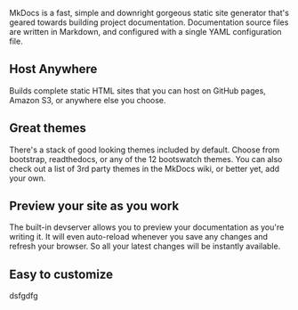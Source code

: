 <div class="pure-g">
  <div class="pure-u-20-24">

MkDocs is a fast, simple and downright gorgeous static site generator that's
geared towards building project documentation. Documentation source files are
written in Markdown, and configured with a single YAML configuration file.

  </div>

  <div class="pure-u-12-24">

## Host Anywhere

Builds complete static HTML sites that you can host on GitHub pages, Amazon S3,
or anywhere else you choose.

  </div>

  <div class="pure-u-12-24">

## Great themes

There's a stack of good looking themes included by default. Choose from
bootstrap, readthedocs, or any of the 12 bootswatch themes. You can also
check out a list of 3rd party themes in the MkDocs wiki, or better yet, add
your own.

  </div>

  <div class="pure-u-12-24">

## Preview your site as you work

The built-in devserver allows you to preview your documentation as you're
writing it. It will even auto-reload whenever you save any changes and refresh
your browser. So all your latest changes will be instantly available.

  </div>

  <div class="pure-u-12-24">

## Easy to customize

dsfgdfg

  </div>

</div>
